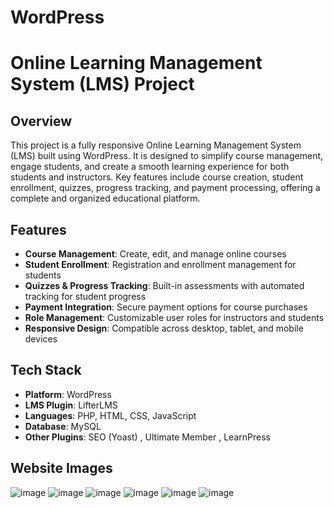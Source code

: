 # WordPress
# Online Learning Management System (LMS) Project

## Overview
This project is a fully responsive Online Learning Management System (LMS) built using WordPress. It is designed to simplify course management, engage students, and create a smooth learning experience for both students and instructors. Key features include course creation, student enrollment, quizzes, progress tracking, and payment processing, offering a complete and organized educational platform.

## Features
- **Course Management**: Create, edit, and manage online courses
- **Student Enrollment**: Registration and enrollment management for students
- **Quizzes & Progress Tracking**: Built-in assessments with automated tracking for student progress
- **Payment Integration**: Secure payment options for course purchases
- **Role Management**: Customizable user roles for instructors and students
- **Responsive Design**: Compatible across desktop, tablet, and mobile devices

## Tech Stack
- **Platform**: WordPress
- **LMS Plugin**: LifterLMS
- **Languages**: PHP, HTML, CSS, JavaScript
- **Database**: MySQL
- **Other Plugins**: SEO (Yoast) , Ultimate Member , LearnPress

## Website Images 

![image](https://github.com/user-attachments/assets/583340db-4b56-46de-b54c-5eb6c941e04c)
![image](https://github.com/user-attachments/assets/66eda3f4-d853-4c75-b2d0-19b38c763fbf)
![image](https://github.com/user-attachments/assets/ba407dfe-684f-44ab-86d3-121c3c246e8b)
![image](https://github.com/user-attachments/assets/fd479771-440e-4f72-8d81-1a9c8dc1b0f9)
![image](https://github.com/user-attachments/assets/aa94b1b4-f34b-4bcb-8f8f-e4d292728763)
![image](https://github.com/user-attachments/assets/3a5782e9-0030-458a-8e3d-38b41cca7fe4)



